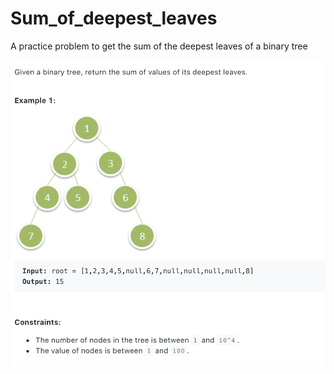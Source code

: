 # Sum_of_deepest_leaves
A practice problem to get the sum of the deepest leaves of a binary tree

![Alt text](https://github.com/amersulieman/Sum_of_deepest_leaves/blob/master/problem.png?raw=true "Optional Title")
